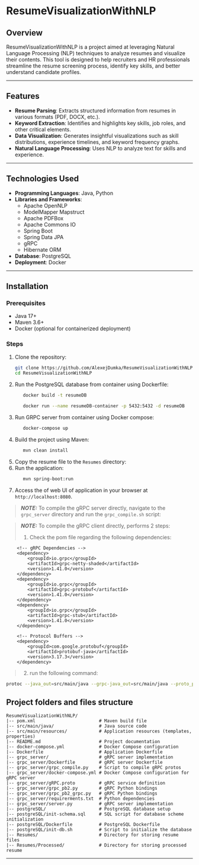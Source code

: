 # ResumeVisualizationWithNLP

## Overview

ResumeVisualizationWithNLP is a project aimed at leveraging Natural Language Processing (NLP) techniques to analyze resumes and visualize their contents. This tool is designed to help recruiters and HR professionals streamline the resume screening process, identify key skills, and better understand candidate profiles.

---

## Features

- **Resume Parsing**: Extracts structured information from resumes in various formats (PDF, DOCX, etc.).
- **Keyword Extraction**: Identifies and highlights key skills, job roles, and other critical elements.
- **Data Visualization**: Generates insightful visualizations such as skill distributions, experience timelines, and keyword frequency graphs.
- **Natural Language Processing**: Uses NLP to analyze text for skills and experience.


---

## Technologies Used

- **Programming Languages**: Java, Python
- **Libraries and Frameworks**:
  - Apache OpenNLP
  - ModelMapper Mapstruct
  - Apache PDFBox
  - Apache Commons IO
  - Spring Boot
  - Spring Data JPA
  - gRPC
  - Hibernate ORM
- **Database**: PostgreSQL
- **Deployment**: Docker

---

## Installation

### Prerequisites

- Java 17+
- Maven 3.6+
- Docker (optional for containerized deployment)

### Steps

1. Clone the repository:
   ```bash
   git clone https://github.com/AlexejDumka/ResumeVisualizationWithNLP.git
   cd ResumeVisualizationWithNLP
   ```
2. Run the PostgreSQL database from container using Dockerfile:
   ```bash
      docker build -t resumeDB 
   ```
   ```bash
      docker run --name resumeDB-container -p 5432:5432 -d resumeDB
   ```
3. Run GRPC server from container using Docker compose:
   ```bash
      docker-compose up
   ```
4. Build the project using Maven:
   ```bash
      mvn clean install
   ```
5. Copy the resume file to the `Resumes` directory:
6. Run the application:
   ```bash
      mvn spring-boot:run
   ```
4. Access the of web  UI of application in your browser at `http://localhost:8080`.

> **_NOTE:_**  To compile the gRPC server directly, navigate to the `grpc_server` directory and run the `grpc_compile.sh` script:


> **_NOTE:_**  To compile the gRPC client directly, performs 2 steps:
> 1. Check the pom file regarding the following dependencies:
```
    <!-- gRPC Dependencies -->
    <dependency>
        <groupId>io.grpc</groupId>
        <artifactId>grpc-netty-shaded</artifactId>
        <version>1.41.0</version>
    </dependency>
    <dependency>
        <groupId>io.grpc</groupId>
        <artifactId>grpc-protobuf</artifactId>
        <version>1.41.0</version>
    </dependency>
    <dependency>
        <groupId>io.grpc</groupId>
        <artifactId>grpc-stub</artifactId>
        <version>1.41.0</version>
    </dependency>
    
    <!-- Protocol Buffers -->
    <dependency>
        <groupId>com.google.protobuf</groupId>
        <artifactId>protobuf-java</artifactId>
        <version>3.17.3</version>
    </dependency>
```

> 2. run the following command:
```bash 
protoc --java_out=src/main/java --grpc-java_out=src/main/java --proto_path=. text_processor.proto
   ```

## Project folders and files structure

```
ResumeVisualizationWithNLP/
|-- pom.xml                        # Maven build file
|-- src/main/java/                 # Java source code
|-- src/main/resources/            # Application resources (templates, properties)
|-- README.md                      # Project documentation
|-- docker-compose.yml             # Docker Compose configuration
|-- Dockerfile                     # Application Dockerfile
|-- grpc_server/                   # gRPC server implementation
|-- grpc_server/Dockerfile         # gRPC server Dockerfile
|-- grpc_server/grpc_compile.py    # Script to compile gRPC protos
|-- grpc_server/docker-compose.yml # Docker Compose configuration for gRPC server
|-- grpc_server/gRPC.proto         # gRPC service definition 
|-- grpc_server/grpc_pb2.py        # gRPC Python bindings
|-- grpc_server/grpc_pb2_grpc.py   # gRPC Python bindings 
|-- grpc_server/requirerments.txt  # Python dependencies
|-- grpc_server/server.py          # gRPC server implementation
|-- postgreSQL/                    # PostgreSQL database setup
|-- postgreSQL/init-schema.sql     # SQL script for database scheme initialization
|-- postgreSQL/Dockerfile          # PostgreSQL Dockerfile
|-- postgreSQL/init-db.sh          # Script to initialize the database
|-- Resumes/                       # Directory for storing resume files
|-- Resumes/Processed/             # Directory for storing processed resume
```

---
